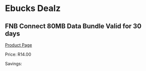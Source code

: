 
# Ebucks Dealz
## FNB Connect 80MB Data Bundle Valid for 30 days
[Product Page](https://www.ebucks.com/web/shop/productSelected.do?prodId=1156771613&catId=300)

Price: R14.00

Savings: 


	